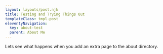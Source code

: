 ```yaml
---
layout: layouts/post.njk
title: Testing and Trying Things Out
templateClass: tmpl-post
eleventyNavigation:
  key: about-test
  parent: About Me
---
```


Lets see what happens when you add an extra page to the about directory.
